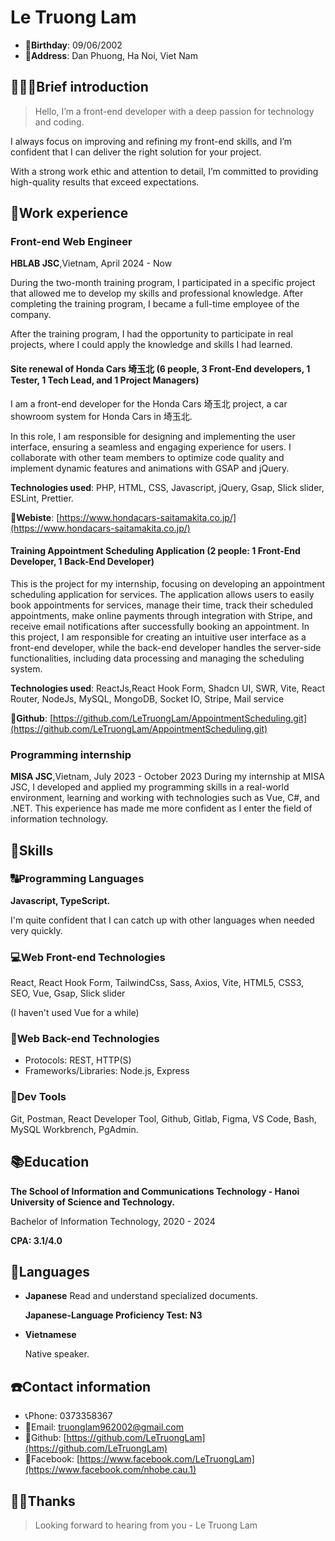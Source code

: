 # Le Truong Lam

- 👶**Birthday**: 09/06/2002
- 🏰**Address**: Dan Phuong, Ha Noi, Viet Nam

## 🙋🏻‍♂️Brief introduction

> Hello, I’m a front-end developer with a deep passion for technology and coding.

 I always focus on improving and refining my front-end skills, and I’m confident that I can deliver the right solution for your project.

 With a strong work ethic and attention to detail, I’m committed to providing high-quality results that exceed expectations.

## 💼Work experience

### Front-end Web Engineer

**HBLAB JSC**,Vietnam, April 2024 - Now

During the two-month training program, I participated in a specific project that allowed me to develop my skills and professional knowledge. After completing the training program, I became a full-time employee of the company.

After the training program, I had the opportunity to participate in real projects, where I could apply the knowledge and skills I had learned.

#### Site renewal of Honda Cars 埼玉北 (6 people, 3 Front-End developers, 1 Tester, 1 Tech Lead, and 1 Project Managers)

I am a front-end developer for the Honda Cars 埼玉北 project, a car showroom system for Honda Cars in 埼玉北.

In this role, I am responsible for designing and implementing the user interface, ensuring a seamless and engaging experience for users. I collaborate with other team members to optimize code quality and implement dynamic features and animations with GSAP and jQuery.

**Technologies used**: PHP, HTML, CSS, Javascript, jQuery, Gsap, Slick slider, ESLint, Prettier.

**🔗Webiste**: [https://www.hondacars-saitamakita.co.jp/](https://www.hondacars-saitamakita.co.jp/)

#### Training Appointment Scheduling Application (2 people: 1 Front-End Developer, 1 Back-End Developer)

This is the project for my internship, focusing on developing an appointment scheduling application for services. The application allows users to easily book appointments for services, manage their time, track their scheduled appointments, make online payments through integration with Stripe, and receive email notifications after successfully booking an appointment. In this project, I am responsible for creating an intuitive user interface as a front-end developer, while the back-end developer handles the server-side functionalities, including data processing and managing the scheduling system.

**Technologies used**: ReactJs,React Hook Form, Shadcn UI, SWR, Vite, React Router, NodeJs, MySQL, MongoDB, Socket IO, Stripe, Mail service

**🔗Github**: [https://github.com/LeTruongLam/AppointmentScheduling.git](https://github.com/LeTruongLam/AppointmentScheduling.git)

### Programming internship

**MISA JSC**,Vietnam, July 2023 - October 2023
During my internship at MISA JSC, I developed and applied my programming skills in a real-world environment, learning and working with technologies such as Vue, C#, and .NET. This experience has made me more confident as I enter the field of information technology.

## 🔧Skills

### 🔠Programming Languages

**Javascript, TypeScript.**

I'm quite confident that I can catch up with other languages when needed very quickly.

### 💻Web Front-end Technologies

React, React Hook Form,  TailwindCss, Sass, Axios, Vite, HTML5, CSS3, SEO, Vue, Gsap, Slick slider

(I haven't used Vue for a while)

### 🧮Web Back-end Technologies

- Protocols: REST, HTTP(S)
- Frameworks/Libraries: Node.js, Express

### 🔨Dev Tools

Git, Postman, React Developer Tool, Github, Gitlab, Figma, VS Code, Bash, MySQL Workbrench, PgAdmin.

## 📚Education

**The School of Information and Communications Technology - Hanoi University of Science and Technology.**

Bachelor of Information Technology, 2020 - 2024

**CPA: 3.1/4.0**

## 💋Languages

- **Japanese**
  Read and understand specialized documents.

  **Japanese-Language Proficiency Test: N3**

- **Vietnamese**

  Native speaker.

## ☎️Contact information

- 📞Phone: 0373358367
- 📧Email: [truonglam962002@gmail.com](mailto:truonglam962002@gmail.com)
- 🔗Github: [https://github.com/LeTruongLam](https://github.com/LeTruongLam)
- 🔗Facebook: [https://www.facebook.com/LeTruongLam](https://www.facebook.com/nhobe.cau.1)

## 🙏🏻Thanks

> Looking forward to hearing from you - Le Truong Lam
